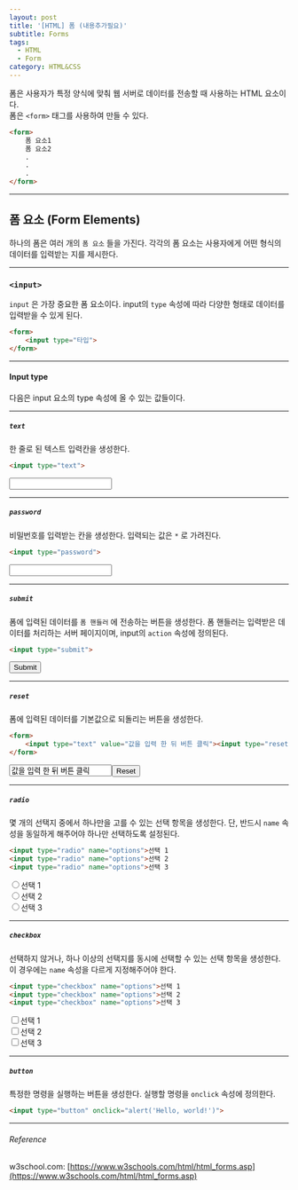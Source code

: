 ```yaml
---
layout: post
title: '[HTML] 폼 (내용추가필요)'
subtitle: Forms
tags:
  - HTML
  - Form
category: HTML&CSS
---
```


폼은 사용자가 특정 양식에 맞춰 웹 서버로 데이터를 전송할 때 사용하는 HTML 요소이다.  
폼은 `<form>` 태그를 사용하여 만들 수 있다.

```html
<form>
    폼 요소1
    폼 요소2
    .
    .
    .
</form>
```
- - -

## 폼 요소 (Form Elements)

하나의 폼은 여러 개의 `폼 요소` 들을 가진다. 각각의 폼 요소는 사용자에게 어떤 형식의 데이터를 입력받는 지를 제시한다.

- - -

### `<input>`

`input` 은 가장 중요한 폼 요소이다. input의 `type` 속성에 따라 다양한 형태로 데이터를 입력받을 수 있게 된다.

```html
<form>
    <input type="타입">
</form>
```

- - -

#### Input type

다음은 input 요소의 type 속성에 올 수 있는 값들이다.
- - -

##### `text`

한 줄로 된 텍스트 입력칸을 생성한다.  
  
```html
<input type="text"> 
```

<input type="text"> 

- - -

##### `password`

비밀번호를 입력받는 칸을 생성한다. 입력되는 값은 `*` 로 가려진다.
  
```html
<input type="password">
```

<input type="password">

- - -

##### `submit`

폼에 입력된 데이터를 `폼 핸들러` 에 전송하는 버튼을 생성한다. 폼 핸들러는 입력받은 데이터를 처리하는 서버 페이지이며, input의 `action` 속성에 정의된다.  

```html
<input type="submit">
```

<input type="submit">

- - -

##### `reset`

 폼에 입력된 데이터를 기본값으로 되돌리는 버튼을 생성한다.  

```html
<form>
    <input type="text" value="값을 입력 한 뒤 버튼 클릭"><input type="reset">
</form>
```

<form>
    <input type="text" value="값을 입력 한 뒤 버튼 클릭"><input type="reset">
</form>

- - -

##### `radio`

몇 개의 선택지 중에서 하나만을 고를 수 있는 선택 항목을 생성한다. 단, 반드시 `name` 속성을 동일하게 해주어야 하나만 선택하도록 설정된다.

```html
<input type="radio" name="options">선택 1
<input type="radio" name="options">선택 2
<input type="radio" name="options">선택 3
```

<input type="radio" name="options">선택 1  
<input type="radio" name="options">선택 2  
<input type="radio" name="options">선택 3  

- - -

##### `checkbox`

선택하지 않거나, 하나 이상의 선택지를 동시에 선택할 수 있는 선택 항목을 생성한다. 이 경우에는 `name` 속성을 다르게 지정해주어야 한다.

```html
<input type="checkbox" name="options">선택 1
<input type="checkbox" name="options">선택 2
<input type="checkbox" name="options">선택 3
```
<input type="checkbox" name="options">선택 1  
<input type="checkbox" name="options">선택 2  
<input type="checkbox" name="options">선택 3  

- - -

##### `button`

특정한 명령을 실행하는 버튼을 생성한다. 실행할 명령을 `onclick` 속성에 정의한다.

```html
<input type="button" onclick="alert('Hello, world!')">
```

- - -

###### Reference

w3school.com: [https://www.w3schools.com/html/html_forms.asp](https://www.w3schools.com/html/html_forms.asp)